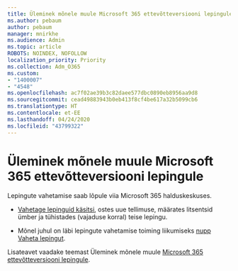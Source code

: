 ```yaml
---
title: Üleminek mõnele muule Microsoft 365 ettevõtteversiooni lepingule
ms.author: pebaum
author: pebaum
manager: mnirkhe
ms.audience: Admin
ms.topic: article
ROBOTS: NOINDEX, NOFOLLOW
localization_priority: Priority
ms.collection: Adm_O365
ms.custom:
- "1400007"
- "4548"
ms.openlocfilehash: ac7f02ae39b3c82daee577dbc0890eb8956aa9d8
ms.sourcegitcommit: cead49883943b0eb413f8cf4be617a32b5099cb6
ms.translationtype: HT
ms.contentlocale: et-EE
ms.lasthandoff: 04/24/2020
ms.locfileid: "43799322"
---
```

# <a name="switch-to-a-different-microsoft-365-for-business-plan"></a>Üleminek mõnele muule Microsoft 365 ettevõtteversiooni lepingule

Lepingute vahetamise saab lõpule viia Microsoft 365 halduskeskuses.

- [Vahetage lepinguid käsitsi](https://docs.microsoft.com/microsoft-365/commerce/subscriptions/switch-plans-manually), ostes uue tellimuse, määrates litsentsid ümber ja tühistades (vajaduse korral) teise lepingu.

- Mõnel juhul on läbi lepingute vahetamise toiming liikumiseks [nupp Vaheta lepingut](https://docs.microsoft.com/microsoft-365/commerce/subscriptions/switch-to-a-different-plan#use-the-switch-plans-button).

Lisateavet vaadake teemast Üleminek mõnele muule [Microsoft 365 ettevõtteversiooni lepingule](https://docs.microsoft.com/et-EE/microsoft-365/commerce/subscriptions/switch-to-a-different-plan).
